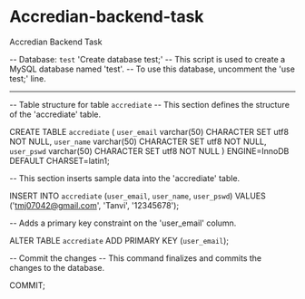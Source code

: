 # Accredian-backend-task
Accredian Backend Task

-- Database: `test`
'Create database test;'
-- This script is used to create a MySQL database named 'test'.
-- To use this database, uncomment the 'use test;' line.

-- --------------------------------------------------------

-- Table structure for table `accrediate`
-- This section defines the structure of the 'accrediate' table.

CREATE TABLE `accrediate` (
  `user_email` varchar(50) CHARACTER SET utf8 NOT NULL,
  `user_name` varchar(50) CHARACTER SET utf8 NOT NULL,
  `user_pswd` varchar(50) CHARACTER SET utf8 NOT NULL
) ENGINE=InnoDB DEFAULT CHARSET=latin1;




-- This section inserts sample data into the 'accrediate' table.


INSERT INTO `accrediate` (`user_email`, `user_name`, `user_pswd`) VALUES
('tmj07042@gmail.com', 'Tanvi', '12345678');
  

-- Adds a primary key constraint on the 'user_email' column.

ALTER TABLE `accrediate`
  ADD PRIMARY KEY (`user_email`);

-- Commit the changes
-- This command finalizes and commits the changes to the database.

COMMIT;
